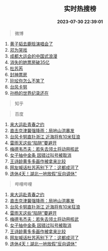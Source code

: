 <div align="center"><h2>实时热搜榜</h2><h4>2023-07-30 22:39:01</h4></div>

> 微博  

1. [黄子韬去鹿晗演唱会了](https://s.weibo.com/weibo?q=%23%E9%BB%84%E5%AD%90%E9%9F%AC%E5%8E%BB%E9%B9%BF%E6%99%97%E6%BC%94%E5%94%B1%E4%BC%9A%E4%BA%86%23&t=31&band_rank=1&Refer=top)<br />
2. [邓为哭戏](https://s.weibo.com/weibo?q=%E9%82%93%E4%B8%BA%E5%93%AD%E6%88%8F&t=31&band_rank=2&Refer=top)<br />
3. [成都大运会的中国式浪漫](https://s.weibo.com/weibo?q=%23%E6%88%90%E9%83%BD%E5%A4%A7%E8%BF%90%E4%BC%9A%E7%9A%84%E4%B8%AD%E5%9B%BD%E5%BC%8F%E6%B5%AA%E6%BC%AB%23&t=31&band_rank=3&Refer=top)<br />
4. [消失的她票房破35亿](https://s.weibo.com/weibo?q=%23%E6%B6%88%E5%A4%B1%E7%9A%84%E5%A5%B9%E7%A5%A8%E6%88%BF%E7%A0%B435%E4%BA%BF%23&t=31&band_rank=4&Refer=top)<br />
5. [杜苏芮](https://s.weibo.com/weibo?q=%E6%9D%9C%E8%8B%8F%E8%8A%AE&t=31&band_rank=5&Refer=top)<br />
6. [封神票房](https://s.weibo.com/weibo?q=%E5%B0%81%E7%A5%9E%E7%A5%A8%E6%88%BF&t=31&band_rank=6&Refer=top)<br />
7. [玱玹你怎么不笑了](https://s.weibo.com/weibo?q=%23%E7%8E%B1%E7%8E%B9%E4%BD%A0%E6%80%8E%E4%B9%88%E4%B8%8D%E7%AC%91%E4%BA%86%23&t=31&band_rank=7&Refer=top)<br />
8. [台风卡努](https://s.weibo.com/weibo?q=%E5%8F%B0%E9%A3%8E%E5%8D%A1%E5%8A%AA&t=31&band_rank=8&Refer=top)<br />
9. [孙杨的世界纪录还在](https://s.weibo.com/weibo?q=%E5%AD%99%E6%9D%A8%E7%9A%84%E4%B8%96%E7%95%8C%E7%BA%AA%E5%BD%95%E8%BF%98%E5%9C%A8&t=31&band_rank=9&Refer=top)<br />

> 知乎  


> 百度  

1. [来大运赴青春之约](https://www.baidu.com/s?wd=%E6%9D%A5%E5%A4%A7%E8%BF%90%E8%B5%B4%E9%9D%92%E6%98%A5%E4%B9%8B%E7%BA%A6&sa=fyb_news&rsv_dl=fyb_news)<br />
2. [直击京津冀强降雨：局地山洪暴发](https://www.baidu.com/s?wd=%E7%9B%B4%E5%87%BB%E4%BA%AC%E6%B4%A5%E5%86%80%E5%BC%BA%E9%99%8D%E9%9B%A8%EF%BC%9A%E5%B1%80%E5%9C%B0%E5%B1%B1%E6%B4%AA%E6%9A%B4%E5%8F%91&sa=fyb_news&rsv_dl=fyb_news)<br />
3. [台风卡努直扑浙江 近海将有10米狂浪](https://www.baidu.com/s?wd=%E5%8F%B0%E9%A3%8E%E5%8D%A1%E5%8A%AA%E7%9B%B4%E6%89%91%E6%B5%99%E6%B1%9F+%E8%BF%91%E6%B5%B7%E5%B0%86%E6%9C%8910%E7%B1%B3%E7%8B%82%E6%B5%AA&sa=fyb_news&rsv_dl=fyb_news)<br />
4. [雷雨天这些“陷阱”要避开](https://www.baidu.com/s?wd=%E9%9B%B7%E9%9B%A8%E5%A4%A9%E8%BF%99%E4%BA%9B%E2%80%9C%E9%99%B7%E9%98%B1%E2%80%9D%E8%A6%81%E9%81%BF%E5%BC%80&sa=fyb_news&rsv_dl=fyb_news)<br />
5. [梅德韦杰夫：若失去领土将动用核武](https://www.baidu.com/s?wd=%E6%A2%85%E5%BE%B7%E9%9F%A6%E6%9D%B0%E5%A4%AB%EF%BC%9A%E8%8B%A5%E5%A4%B1%E5%8E%BB%E9%A2%86%E5%9C%9F%E5%B0%86%E5%8A%A8%E7%94%A8%E6%A0%B8%E6%AD%A6&sa=fyb_news&rsv_dl=fyb_news)<br />
6. [女子抽中金条 因错过叫号被取消](https://www.baidu.com/s?wd=%E5%A5%B3%E5%AD%90%E6%8A%BD%E4%B8%AD%E9%87%91%E6%9D%A1+%E5%9B%A0%E9%94%99%E8%BF%87%E5%8F%AB%E5%8F%B7%E8%A2%AB%E5%8F%96%E6%B6%88&sa=fyb_news&rsv_dl=fyb_news)<br />
7. [王诗龄黄多多画作被拿来比较](https://www.baidu.com/s?wd=%E7%8E%8B%E8%AF%97%E9%BE%84%E9%BB%84%E5%A4%9A%E5%A4%9A%E7%94%BB%E4%BD%9C%E8%A2%AB%E6%8B%BF%E6%9D%A5%E6%AF%94%E8%BE%83&sa=fyb_news&rsv_dl=fyb_news)<br />
8. [网友喊话杜苏芮别下了：这都成河了](https://www.baidu.com/s?wd=%E7%BD%91%E5%8F%8B%E5%96%8A%E8%AF%9D%E6%9D%9C%E8%8B%8F%E8%8A%AE%E5%88%AB%E4%B8%8B%E4%BA%86%EF%BC%9A%E8%BF%99%E9%83%BD%E6%88%90%E6%B2%B3%E4%BA%86&sa=fyb_news&rsv_dl=fyb_news)<br />
9. [连休4天！湖北一地放假“反向调休”](https://www.baidu.com/s?wd=%E8%BF%9E%E4%BC%914%E5%A4%A9%EF%BC%81%E6%B9%96%E5%8C%97%E4%B8%80%E5%9C%B0%E6%94%BE%E5%81%87%E2%80%9C%E5%8F%8D%E5%90%91%E8%B0%83%E4%BC%91%E2%80%9D&sa=fyb_news&rsv_dl=fyb_news)<br />

> 哔哩哔哩  

1. [来大运赴青春之约](https://www.baidu.com/s?wd=%E6%9D%A5%E5%A4%A7%E8%BF%90%E8%B5%B4%E9%9D%92%E6%98%A5%E4%B9%8B%E7%BA%A6&sa=fyb_news&rsv_dl=fyb_news)<br />
2. [直击京津冀强降雨：局地山洪暴发](https://www.baidu.com/s?wd=%E7%9B%B4%E5%87%BB%E4%BA%AC%E6%B4%A5%E5%86%80%E5%BC%BA%E9%99%8D%E9%9B%A8%EF%BC%9A%E5%B1%80%E5%9C%B0%E5%B1%B1%E6%B4%AA%E6%9A%B4%E5%8F%91&sa=fyb_news&rsv_dl=fyb_news)<br />
3. [台风卡努直扑浙江 近海将有10米狂浪](https://www.baidu.com/s?wd=%E5%8F%B0%E9%A3%8E%E5%8D%A1%E5%8A%AA%E7%9B%B4%E6%89%91%E6%B5%99%E6%B1%9F+%E8%BF%91%E6%B5%B7%E5%B0%86%E6%9C%8910%E7%B1%B3%E7%8B%82%E6%B5%AA&sa=fyb_news&rsv_dl=fyb_news)<br />
4. [雷雨天这些“陷阱”要避开](https://www.baidu.com/s?wd=%E9%9B%B7%E9%9B%A8%E5%A4%A9%E8%BF%99%E4%BA%9B%E2%80%9C%E9%99%B7%E9%98%B1%E2%80%9D%E8%A6%81%E9%81%BF%E5%BC%80&sa=fyb_news&rsv_dl=fyb_news)<br />
5. [梅德韦杰夫：若失去领土将动用核武](https://www.baidu.com/s?wd=%E6%A2%85%E5%BE%B7%E9%9F%A6%E6%9D%B0%E5%A4%AB%EF%BC%9A%E8%8B%A5%E5%A4%B1%E5%8E%BB%E9%A2%86%E5%9C%9F%E5%B0%86%E5%8A%A8%E7%94%A8%E6%A0%B8%E6%AD%A6&sa=fyb_news&rsv_dl=fyb_news)<br />
6. [女子抽中金条 因错过叫号被取消](https://www.baidu.com/s?wd=%E5%A5%B3%E5%AD%90%E6%8A%BD%E4%B8%AD%E9%87%91%E6%9D%A1+%E5%9B%A0%E9%94%99%E8%BF%87%E5%8F%AB%E5%8F%B7%E8%A2%AB%E5%8F%96%E6%B6%88&sa=fyb_news&rsv_dl=fyb_news)<br />
7. [王诗龄黄多多画作被拿来比较](https://www.baidu.com/s?wd=%E7%8E%8B%E8%AF%97%E9%BE%84%E9%BB%84%E5%A4%9A%E5%A4%9A%E7%94%BB%E4%BD%9C%E8%A2%AB%E6%8B%BF%E6%9D%A5%E6%AF%94%E8%BE%83&sa=fyb_news&rsv_dl=fyb_news)<br />
8. [网友喊话杜苏芮别下了：这都成河了](https://www.baidu.com/s?wd=%E7%BD%91%E5%8F%8B%E5%96%8A%E8%AF%9D%E6%9D%9C%E8%8B%8F%E8%8A%AE%E5%88%AB%E4%B8%8B%E4%BA%86%EF%BC%9A%E8%BF%99%E9%83%BD%E6%88%90%E6%B2%B3%E4%BA%86&sa=fyb_news&rsv_dl=fyb_news)<br />
9. [连休4天！湖北一地放假“反向调休”](https://www.baidu.com/s?wd=%E8%BF%9E%E4%BC%914%E5%A4%A9%EF%BC%81%E6%B9%96%E5%8C%97%E4%B8%80%E5%9C%B0%E6%94%BE%E5%81%87%E2%80%9C%E5%8F%8D%E5%90%91%E8%B0%83%E4%BC%91%E2%80%9D&sa=fyb_news&rsv_dl=fyb_news)<br />
